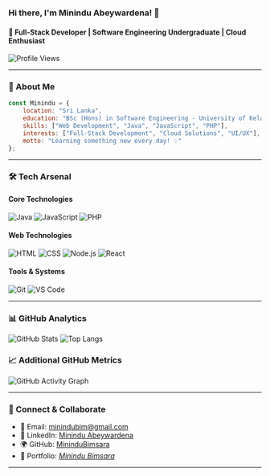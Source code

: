 ### Hi there, I'm Minindu Abeywardena! 👋
#### 🚀 Full-Stack Developer | Software Engineering Undergraduate | Cloud Enthusiast

![Profile Views](https://komarev.com/ghpvc/?username=MininduBimsara&color=blue)

---
### 📜 About Me
```javascript
const Minindu = {
    location: "Sri Lanka",
    education: "BSc (Hons) in Software Engineering - University of Kelaniya",
    skills: ["Web Development", "Java", "JavaScript", "PHP"],
    interests: ["Full-Stack Development", "Cloud Solutions", "UI/UX"],
    motto: "Learning something new every day! 💡"
};
```

---
### 🛠️ Tech Arsenal
#### Core Technologies
![Java](https://img.shields.io/badge/Java-ED8B00?style=for-the-badge&logo=java&logoColor=white)
![JavaScript](https://img.shields.io/badge/JavaScript-F7DF1E?style=for-the-badge&logo=javascript&logoColor=black)
![PHP](https://img.shields.io/badge/PHP-777BB4?style=for-the-badge&logo=php&logoColor=white)

#### Web Technologies
![HTML](https://img.shields.io/badge/HTML5-E34F26?style=for-the-badge&logo=html5&logoColor=white)
![CSS](https://img.shields.io/badge/CSS3-1572B6?style=for-the-badge&logo=css3&logoColor=white)
![Node.js](https://img.shields.io/badge/Node.js-43853D?style=for-the-badge&logo=node.js&logoColor=white)
![React](https://img.shields.io/badge/React-20232A?style=for-the-badge&logo=react&logoColor=61DAFB)


#### Tools & Systems
![Git](https://img.shields.io/badge/Git-F05032?style=for-the-badge&logo=git&logoColor=white)
![VS Code](https://img.shields.io/badge/VS%20Code-007ACC?style=for-the-badge&logo=visual-studio-code&logoColor=white)

---
### 📊 GitHub Analytics
![GitHub Stats](https://github-readme-stats.vercel.app/api?username=MininduBimsara&show_icons=true&theme=radical)
![Top Langs](https://github-readme-stats.vercel.app/api/top-langs/?username=MininduBimsara&layout=compact&theme=radical)

### **📈 Additional GitHub Metrics**
![GitHub Activity Graph](https://github-readme-activity-graph.vercel.app/graph?username=MininduBimsara&theme=tokyonight)

---
### 🤝 Connect & Collaborate
- 📧 Email: [minindubim@gmail.com](mailto:minindubim@gmail.com)
- 💼 LinkedIn: [Minindu Abeywardena](https://www.linkedin.com/in/minindu-abeywardena/)
- 🌍 GitHub: [MininduBimsara](https://github.com/MininduBimsara)
- 🔗 Portfolio: [*Minindu Bimsara*](https://portfolio-minindu.vercel.app/)

---

